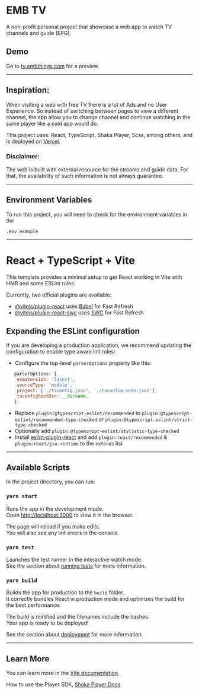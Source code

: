 # EMB TV

A non-profit personal project that showcase a web app to watch TV channels and guide (EPG).

## Demo

Go to [tv.embthings.com](https://tv.embthings.com/) for a preview.

---

## Inspiration:

When visiting a web with free TV there is a lot of Ads and no User Experience. So instead of switching between pages to view a different channel, the app allow you to change channel and continue watching in the same player like a paid app would do.

This project uses: React, TypeScript, Shaka Player, Scss, among others, and is deployed on [Vercel](https://vercel.com/).

### Disclaimer:

The web is built with external resource for the streams and guide data. For that, the availability of such information is not always guarantee.

---

## Environment Variables

To run this project, you will need to check for the environment variables in the

`.env.example`

---

# React + TypeScript + Vite

This template provides a minimal setup to get React working in Vite with HMR and some ESLint rules.

Currently, two official plugins are available:

- [@vitejs/plugin-react](https://github.com/vitejs/vite-plugin-react/blob/main/packages/plugin-react/README.md) uses [Babel](https://babeljs.io/) for Fast Refresh
- [@vitejs/plugin-react-swc](https://github.com/vitejs/vite-plugin-react-swc) uses [SWC](https://swc.rs/) for Fast Refresh

## Expanding the ESLint configuration

If you are developing a production application, we recommend updating the configuration to enable type aware lint rules:

- Configure the top-level `parserOptions` property like this:

```js
   parserOptions: {
    ecmaVersion: 'latest',
    sourceType: 'module',
    project: ['./tsconfig.json', './tsconfig.node.json'],
    tsconfigRootDir: __dirname,
   },
```

- Replace `plugin:@typescript-eslint/recommended` to `plugin:@typescript-eslint/recommended-type-checked` or `plugin:@typescript-eslint/strict-type-checked`
- Optionally add `plugin:@typescript-eslint/stylistic-type-checked`
- Install [eslint-plugin-react](https://github.com/jsx-eslint/eslint-plugin-react) and add `plugin:react/recommended` & `plugin:react/jsx-runtime` to the `extends` list


---

## Available Scripts

In the project directory, you can run:

### `yarn start`

Runs the app in the development mode.\
Open [http://localhost:3000](http://localhost:3000) to view it in the browser.

The page will reload if you make edits.\
You will also see any lint errors in the console.

### `yarn test`

Launches the test runner in the interactive watch mode.\
See the section about [running tests](https://facebook.github.io/create-react-app/docs/running-tests) for more information.

### `yarn build`

Builds the app for production to the `build` folder.\
It correctly bundles React in production mode and optimizes the build for the best performance.

The build is minified and the filenames include the hashes.\
Your app is ready to be deployed!

See the section about [deployment](https://facebook.github.io/create-react-app/docs/deployment) for more information.

---

## Learn More

You can learn more in the [Vite documentation](https://vitejs.dev/).

How to use the Player SDK, [Shaka Player Docs](https://shaka-player-demo.appspot.com/docs/api/index.html)
